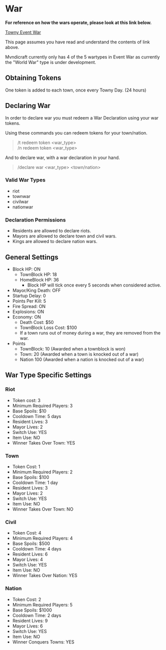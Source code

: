 # War

**For reference on how the wars operate, please look at this link below.**

[Towny Event War](https://townyadvanced.github.io/eventwar.html)

This page assumes you have read and understand the contents of link above.


Mvndicraft currently only has 4 of the 5 wartypes in Event War as currently the "World War" type is under development.

## Obtaining Tokens
One token is added to each town, once every Towny Day. (24 hours)

## Declaring War
In order to declare war you must redeem a War Declaration using your war tokens.

Using these commands you can redeem tokens for your town/nation.

> /t redeem token <war_type></br>
> /n redeem token <war_type>

And to declare war, with a war declaration in your hand.

> /declare war <war_type> <town/nation>

### Valid War Types
- riot
- townwar
- civilwar
- nationwar

### Declaration Permissions
- Residents are allowed to declare riots.
- Mayors are allowed to declare town and civil wars.
- Kings are allowed to declare nation wars.

## General Settings
- Block HP: ON
	- TownBlock HP: 18
	- HomeBlock HP: 36
		- Block HP will tick once every 5 seconds when considered active.
- Mayor/King Death: OFF
- Startup Delay: 0
- Points Per Kill: 5
- Fire Spread: ON
- Explosions: ON
- Economy: ON
	- Death Cost: $50
	- TownBlock Loss Cost: $100
	- If a town runs out of money during a war, they are removed from the war.
- Points
	- TownBlock: 10 (Awarded when a townblock is won)
	- Town: 20 (Awarded when a town is knocked out of a war)
	- Nation 100 (Awarded when a nation is knocked out of a war)

## War Type Specific Settings
### Riot
- Token cost: 3
- Minimum Required Players: 3
- Base Spoils: $10
- Cooldown Time: 5 days 
- Resident Lives: 3
- Mayor Lives: 2
- Switch Use: YES
- Item Use: NO
- Winner Takes Over Town: YES
### Town 
- Token Cost: 1
- Minimum Required Players: 2
- Base Spoils: $100
- Cooldown Time: 1 day
- Resident Lives: 3
- Mayor Lives: 2
- Switch Use: YES
- Item Use: NO
- Winner Takes Over Town: NO
### Civil 
- Token Cost: 4
- Minimum Required Players: 4
- Base Spoils: $500
- Cooldown Time: 4 days
- Resident Lives: 6
- Mayor Lives: 4
- Switch Use: YES
- Item Use: NO
- Winner Takes Over Nation: YES
### Nation
- Token Cost: 2
- Minimum Required Players: 5
- Base Spoils: $1000
- Cooldown Time: 2 days
- Resident Lives: 9
- Mayor Lives: 6
- Switch Use: YES
- Item Use: NO
- Winner Conquers Towns: YES

